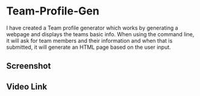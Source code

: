 # Team-Profile-Gen

I have created a Team profile generator which works by generating a webpage and displays the teams basic info. When using the command line, it will ask for team members and their information and when that is submitted, it will generate an HTML page based on the user input.

## Screenshot

## Video Link